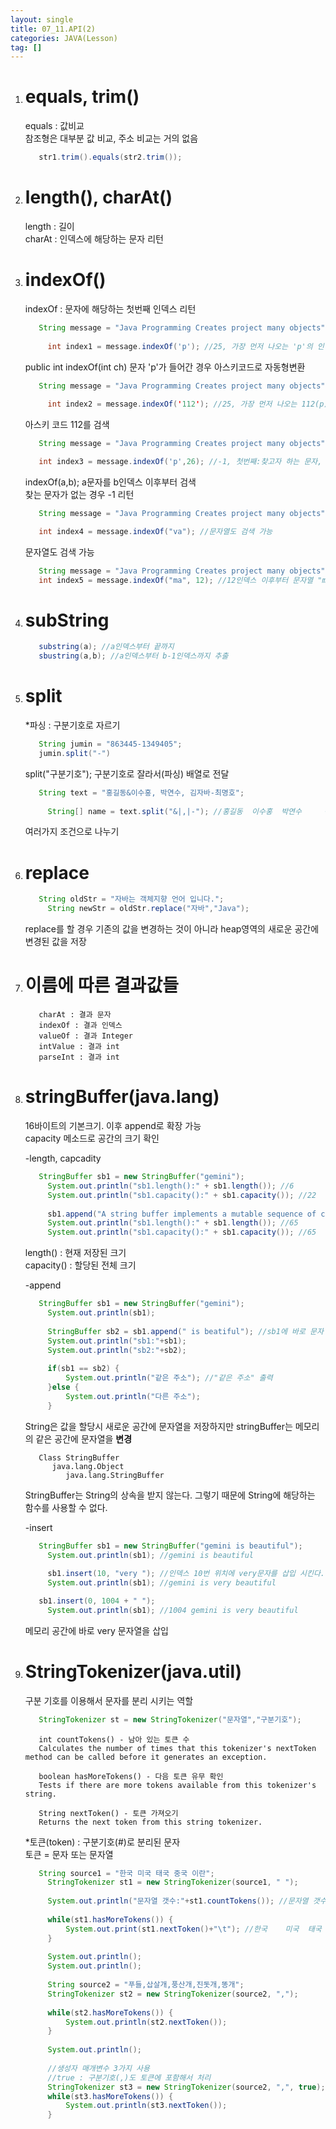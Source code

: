 ```yaml
---
layout: single
title: 07_11.API(2)
categories: JAVA(Lesson)
tag: []
---
```


1. # equals, trim()

   equals : 값비교   
   참조형은 대부분 값 비교, 주소 비교는 거의 없음   

   ```java
      str1.trim().equals(str2.trim());
   ```

1. # length(), charAt()
   length : 길이   
   charAt : 인덱스에 해당하는 문자 리턴   

1. # indexOf()
   indexOf : 문자에 해당하는 첫번째 인덱스 리턴   
   ```java
      String message = "Java Programming Creates project many objects";
		
		int index1 = message.indexOf('p'); //25, 가장 먼저 나오는 'p'의 인덱스 값, 대소문자 구분
   ```   
   public int indexOf(int ch) 문자 'p'가 들어간 경우 아스키코드로 자동형변환   

   ```java
      String message = "Java Programming Creates project many objects";
		
		int index2 = message.indexOf('112'); //25, 가장 먼저 나오는 112(p)의 인덱스 값, 대소문자 구분
   ```   
   아스키 코드 112를 검색   

   ```java
      String message = "Java Programming Creates project many objects";

      int index3 = message.indexOf('p',26); //-1, 첫번째:찾고자 하는 문자, 인덱스 번호 13번 이후의 p 검색
   ```   
   indexOf(a,b); a문자를 b인덱스 이후부터 검색   
   찾는 문자가 없는 경우 -1 리턴   

   ```java
      String message = "Java Programming Creates project many objects";

      int index4 = message.indexOf("va"); //문자열도 검색 가능
   ```   
   문자열도 검색 가능   

   ```java
      String message = "Java Programming Creates project many objects";
      int index5 = message.indexOf("ma", 12); //12인덱스 이후부터 문자열 "ma" 검색
   ```

1. # subString
   ```java
      substring(a); //a인덱스부터 끝까지
      sbustring(a,b); //a인덱스부터 b-1인덱스까지 추출
   ```   

1. # split
   *파싱 : 구분기호로 자르기   

   ```java
      String jumin = "863445-1349405";
      jumin.split("-")
   ```   
   split("구분기호");
   구분기호로 잘라서(파싱) 배열로 전달   
   
   ```java
      String text = "홍길동&이수홍, 박연수, 김자바-최명호";
				
		String[] name = text.split("&|,|-"); //홍길동	이수홍	 박연수	 김자바	최명호	
   ```   
   여러가지 조건으로 나누기   

1. # replace
   ```java
      String oldStr = "자바는 객체지향 언어 입니다.";
		String newStr = oldStr.replace("자바","Java");
   ```   
   replace를 할 경우 기존의 값을 변경하는 것이 아니라 heap영역의 새로운 공간에 변경된 값을 저장   

1. # 이름에 따른 결과값들
   ```
      charAt : 결과 문자
      indexOf : 결과 인덱스   
      valueOf : 결과 Integer
      intValue : 결과 int
      parseInt : 결과 int
   ```   

1. # stringBuffer(java.lang)
   16바이트의 기본크기. 이후 append로 확장 가능   
   capacity 메소드로 공간의 크기 확인   

   -length, capcadity   
   ```java
      StringBuffer sb1 = new StringBuffer("gemini");
		System.out.println("sb1.length():" + sb1.length()); //6
		System.out.println("sb1.capacity():" + sb1.capacity()); //22
		
		sb1.append("A string buffer implements a mutable sequence of characters"); //sb1에 바로 문자 추가
		System.out.println("sb1.length():" + sb1.length()); //65
		System.out.println("sb1.capacity():" + sb1.capacity()); //65
   ```   
   length() : 현재 저장된 크기   
   capacity() : 할당된 전체 크기   

   -append   
   ```java
      StringBuffer sb1 = new StringBuffer("gemini");
		System.out.println(sb1);
		
		StringBuffer sb2 = sb1.append(" is beatiful"); //sb1에 바로 문자 추가
		System.out.println("sb1:"+sb1);
		System.out.println("sb2:"+sb2);
		
		if(sb1 == sb2) {
			System.out.println("같은 주소"); //"같은 주소" 출력
		}else {
			System.out.println("다른 주소");
		}
   ```   
   String은 값을 할당시 새로운 공간에 문자열을 저장하지만 stringBuffer는 메모리의 같은 공간에 문자열을 __변경__   

   ```
      Class StringBuffer
         java.lang.Object
            java.lang.StringBuffer
   ```   
   StringBuffer는 String의 상속을 받지 않는다. 그렇기 때문에 String에 해당하는 함수를 사용할 수 없다.   

   -insert   
   ```java
      StringBuffer sb1 = new StringBuffer("gemini is beautiful");
		System.out.println(sb1); //gemini is beautiful
		
		sb1.insert(10, "very "); //인덱스 10번 위치에 very문자를 삽입 시킨다.
		System.out.println(sb1); //gemini is very beautiful

      sb1.insert(0, 1004 + " ");
		System.out.println(sb1); //1004 gemini is very beautiful
   ```   
   메모리 공간에 바로 very 문자열을 삽입   

1. # StringTokenizer(java.util)
   구분 기호를 이용해서 문자를 분리 시키는 역할   

   ```java
      StringTokenizer st = new StringTokenizer("문자열","구분기호");
   ```   
   ```   
      int countTokens() - 남아 있는 토큰 수
      Calculates the number of times that this tokenizer's nextToken method can be called before it generates an exception.
      
      boolean hasMoreTokens() - 다음 토큰 유무 확인
      Tests if there are more tokens available from this tokenizer's string.
      
      String nextToken() - 토큰 가져오기
      Returns the next token from this string tokenizer.
   ```   

   *토큰(token) : 구분기호(#)로 분리된 문자   
   토큰 = 문자 또는 문자열   

   ```java
      String source1 = "한국 미국 태국 중국 이란";
		StringTokenizer st1 = new StringTokenizer(source1, " ");
		
		System.out.println("문자열 갯수:"+st1.countTokens()); //문자열 갯수:5
		
		while(st1.hasMoreTokens()) {
			System.out.print(st1.nextToken()+"\t"); //한국	미국	태국	중국	이란	
		}
		
		System.out.println();
		System.out.println();
		
		String source2 = "푸들,삽살개,풍산개,진돗개,똥개";
		StringTokenizer st2 = new StringTokenizer(source2, ",");
		
		while(st2.hasMoreTokens()) {
			System.out.println(st2.nextToken());
		}
		
		System.out.println();
		
		//생성자 매개변수 3가지 사용
		//true : 구분기호(,)도 토큰에 포함해서 처리
		StringTokenizer st3 = new StringTokenizer(source2, ",", true);
		while(st3.hasMoreTokens()) {
			System.out.println(st3.nextToken());
		}
   ```

   





